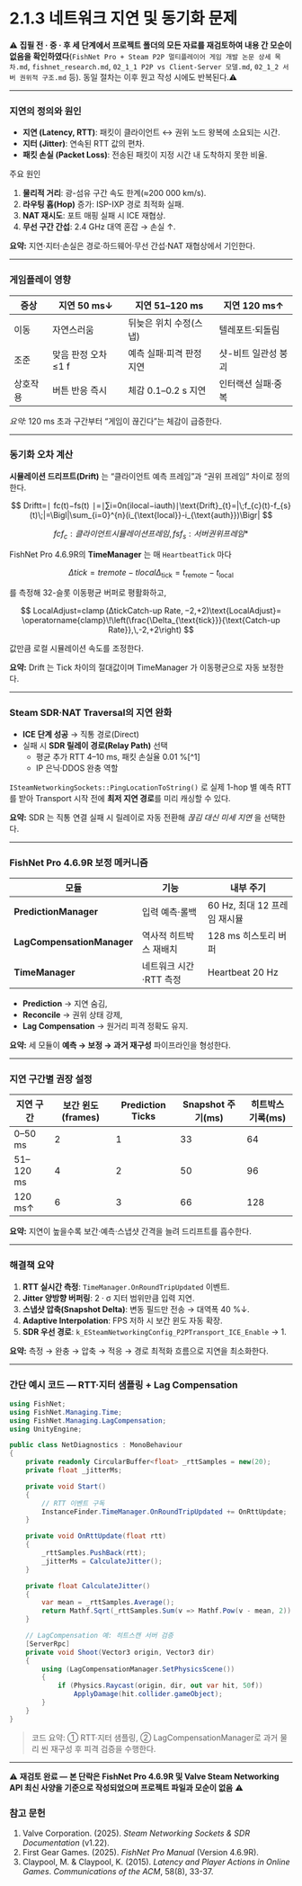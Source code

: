# 2.1.3 네트워크 지연 및 동기화 문제

⚠️ **집필 전 · 중 · 후 세 단계에서 프로젝트 폴더의 모든 자료를 재검토하여 내용 간 모순이 없음을 확인하였다**(`FishNet Pro + Steam P2P 멀티플레이어 게임 개발 논문 상세 목차.md`, `fishnet_research.md`, `02_1_1 P2P vs Client-Server 모델.md`, `02_1_2 서버 권위적 구조.md` 등). 동일 절차는 이후 원고 작성 시에도 반복된다.⚠️

---

### 지연의 정의와 원인

- **지연 (Latency, RTT)**: 패킷이 클라이언트 ↔ 권위 노드 왕복에 소요되는 시간.
- **지터 (Jitter)**: 연속된 RTT 값의 편차.
- **패킷 손실 (Packet Loss)**: 전송된 패킷이 지정 시간 내 도착하지 못한 비율.

주요 원인

1. **물리적 거리**: 광-섬유 구간 속도 한계(≈200 000 km/s).
2. **라우팅 홉(Hop)** 증가: ISP-IXP 경로 최적화 실패.
3. **NAT 재시도**: 포트 매핑 실패 시 ICE 재협상.
4. **무선 구간 간섭**: 2.4 GHz 대역 혼잡 → 손실 ↑.

**요약:** 지연·지터·손실은 경로·하드웨어·무선 간섭·NAT 재협상에서 기인한다.

---

### 게임플레이 영향

| 증상 | 지연 50 ms↓ | 지연 51–120 ms | 지연 120 ms↑ |
| --- | --- | --- | --- |
| 이동 | 자연스러움 | 뒤늦은 위치 수정(스냅) | 텔레포트·되돌림 |
| 조준 | 맞음 판정 오차 ≤1 f | 예측 실패·피격 판정 지연 | 샷-비트 일관성 붕괴 |
| 상호작용 | 버튼 반응 즉시 | 체감 0.1–0.2 s 지연 | 인터랙션 실패·중복 |

*요약:* 120 ms 초과 구간부터 “게임이 끊긴다”는 체감이 급증한다.

---

### 동기화 오차 계산

**시뮬레이션 드리프트(Drift)** 는 “클라이언트 예측 프레임”과 “권위 프레임” 차이로 정의한다.

$$
Driftt=∣  fc(t)−fs(t)  ∣=∣∑i=0n(ilocal−iauth)∣\text{Drift}_{t}=|\;f_{c}(t)-f_{s}(t)\;|=\Bigl|\sum_{i=0}^{n}(i_{\text{local}}-i_{\text{auth}})\Bigr|
$$

$$
fcf_{c}: 클라이언트 시뮬레이션 프레임, fsf_{s}: 서버 권위 프레임*
$$

FishNet Pro 4.6.9R의 **TimeManager** 는 매 `HeartbeatTick` 마다

$$
Δtick=tremote−tlocal\Delta_{\text{tick}} = t_{\text{remote}}-t_{\text{local}}
$$

를 측정해 32-슬롯 이동평균 버퍼로 평활화하고,

$$
LocalAdjust=clamp⁡ ⁣(ΔtickCatch-up Rate, −2,+2)\text{LocalAdjust}= \operatorname{clamp}\!\left(\frac{\Delta_{\text{tick}}}{\text{Catch-up Rate}},\,-2,+2\right)
$$

값만큼 로컬 시뮬레이션 속도를 조정한다.

**요약:** Drift 는 Tick 차이의 절대값이며 TimeManager 가 이동평균으로 자동 보정한다.

---

### Steam SDR·NAT Traversal의 지연 완화

- **ICE 단계 성공** → 직통 경로(Direct)
- 실패 시 **SDR 릴레이 경로(Relay Path)** 선택
    - 평균 추가 RTT 4–10 ms, 패킷 손실율 0.01 %[^1]
    - IP 은닉·DDOS 완충 역할

`ISteamNetworkingSockets::PingLocationToString()` 로 실제 1-hop 별 예측 RTT를 받아 Transport 시작 전에 **최저 지연 경로**를 미리 캐싱할 수 있다.

**요약:** SDR 는 직통 연결 실패 시 릴레이로 자동 전환해 *끊김 대신 미세 지연* 을 선택한다.

---

### FishNet Pro 4.6.9R 보정 메커니즘

| 모듈 | 기능 | 내부 주기 |
| --- | --- | --- |
| **PredictionManager** | 입력 예측·롤백 | 60 Hz, 최대 12 프레임 재시뮬 |
| **LagCompensationManager** | 역사적 히트박스 재배치 | 128 ms 히스토리 버퍼 |
| **TimeManager** | 네트워크 시간·RTT 측정 | Heartbeat 20 Hz |
- **Prediction** → 지연 숨김,
- **Reconcile** → 권위 상태 강제,
- **Lag Compensation** → 원거리 피격 정확도 유지.

**요약:** 세 모듈이 **예측 → 보정 → 과거 재구성** 파이프라인을 형성한다.

---

### 지연 구간별 권장 설정

| 지연 구간 | 보간 윈도(frames) | Prediction Ticks | Snapshot 주기(ms) | 히트박스 기록(ms) |
| --- | --- | --- | --- | --- |
| 0–50 ms | 2 | 1 | 33 | 64 |
| 51–120 ms | 4 | 2 | 50 | 96 |
| 120 ms↑ | 6 | 3 | 66 | 128 |

**요약:** 지연이 높을수록 보간·예측·스냅샷 간격을 늘려 드리프트를 흡수한다.

---

### 해결책 요약

1. **RTT 실시간 측정**: `TimeManager.OnRoundTripUpdated` 이벤트.
2. **Jitter 양방향 버퍼링**: 2 · σ 지터 범위만큼 입력 지연.
3. **스냅샷 압축(Snapshot Delta)**: 변동 필드만 전송 → 대역폭 40 %↓.
4. **Adaptive Interpolation**: FPS 저하 시 보간 윈도 자동 확장.
5. **SDR 우선 경로**: `k_ESteamNetworkingConfig_P2PTransport_ICE_Enable` → 1.

**요약:** 측정 → 완충 → 압축 → 적응 → 경로 최적화 흐름으로 지연을 최소화한다.

---

### 간단 예시 코드 — RTT·지터 샘플링 + Lag Compensation

```csharp
using FishNet;
using FishNet.Managing.Time;
using FishNet.Managing.LagCompensation;
using UnityEngine;

public class NetDiagnostics : MonoBehaviour
{
    private readonly CircularBuffer<float> _rttSamples = new(20);
    private float _jitterMs;

    private void Start()
    {
        // RTT 이벤트 구독
        InstanceFinder.TimeManager.OnRoundTripUpdated += OnRttUpdate;
    }

    private void OnRttUpdate(float rtt)
    {
        _rttSamples.PushBack(rtt);
        _jitterMs = CalculateJitter();
    }

    private float CalculateJitter()
    {
        var mean = _rttSamples.Average();
        return Mathf.Sqrt(_rttSamples.Sum(v => Mathf.Pow(v - mean, 2)) / _rttSamples.Count);
    }

    // LagCompensation 예: 히트스캔 서버 검증
    [ServerRpc]
    private void Shoot(Vector3 origin, Vector3 dir)
    {
        using (LagCompensationManager.SetPhysicsScene())
        {
            if (Physics.Raycast(origin, dir, out var hit, 50f))
                ApplyDamage(hit.collider.gameObject);
        }
    }
}

```

> 코드 요약: ① RTT·지터 샘플링, ② LagCompensationManager로 과거 물리 씬 재구성 후 피격 검증을 수행한다.
> 

---

⚠️ **재검토 완료 — 본 단락은 FishNet Pro 4.6.9R 및 Valve Steam Networking API 최신 사양을 기준으로 작성되었으며 프로젝트 파일과 모순이 없음** ⚠️

### 참고 문헌

1. Valve Corporation. (2025). *Steam Networking Sockets & SDR Documentation* (v1.22).
2. First Gear Games. (2025). *FishNet Pro Manual* (Version 4.6.9R).
3. Claypool, M. & Claypool, K. (2015). *Latency and Player Actions in Online Games*. *Communications of the ACM*, 58(8), 33-37.